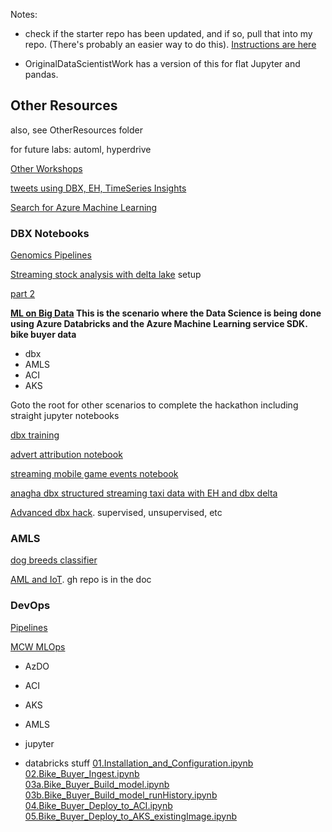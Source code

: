

Notes:

* check if the starter repo has been updated, and if so, pull that into my repo.  (There's probably an easier way to do this).  [Instructions are here](./Lab20/README.md)

* OriginalDataScientistWork has a version of this for flat Jupyter and pandas.  

## Other Resources   

also, see OtherResources folder

for future labs:  automl, hyperdrive

[Other Workshops](https://github.com/Azure/data-ai-iot)  

[tweets using DBX, EH, TimeSeries Insights](https://github.com/Azure/data-ai-iot/tree/master/databricks) 

[Search for Azure Machine Learning](https://www.microsoft.com/handsonlabs/SelfPacedLabs)  

### DBX Notebooks

[Genomics Pipelines](https://pages.databricks.com/rs/094-YMS-629/images/Simplifying%20Genomics%20Pipelines%20at%20Scale%20with%20Databricks.html)  

[Streaming stock analysis with delta lake](https://pages.databricks.com/rs/094-YMS-629/images/streaming-stock-data-analysis-setup.html) setup  

[part 2](https://pages.databricks.com/rs/094-YMS-629/images/streaming-stock-data-analysis-main.html)  
 


**[ML on Big Data](https://github.com/DataSnowman/MLonBigData/tree/master/BikeBuyer/ADBnotebooks/BikeBuyerOps) This is the scenario where the Data Science is being done using Azure Databricks and the Azure Machine Learning service SDK.  bike buyer data**

* dbx
* AMLS
* ACI
* AKS

Goto the root for other scenarios to complete the hackathon including straight jupyter notebooks

[dbx training](https://www.linkedin.com/learning/azure-databricks-essential-training/what-you-should-know?u=3322)

[advert attribution notebook](https://s3.us-east-2.amazonaws.com/databricks-dennylee/notebooks/attribution-delta-blog.html)  

[streaming mobile game events notebook](https://docs.databricks.com/_static/notebooks/mobile-event-stream-etl.html)  

[anagha dbx structured streaming taxi data with EH and dbx delta](https://github.com/anagha-microsoft/databricks-workshops/tree/master/msready2019)

[Advanced dbx hack](https://github.com/annedroid/Ready2019_AA_AI319).  supervised, unsupervised, etc

### AMLS

[dog breeds classifier](https://github.com/maxluk/dogbreeds-webinar/blob/master/dog-breed-classifier.ipynb)

[AML and IoT](https://onedrive.live.com/view.aspx?resid=B14C36D10ED3D72A!102249&ithint=file%2cdocx&authkey=!AM8pQD9xAAXdips).  gh repo is in the doc

### DevOps

[Pipelines](https://github.com/microsoft/WhatTheHack/tree/master/010-AzureDevOps)  

[MCW MLOps](https://github.com/microsoft/MCW-ML-Ops)  

* AzDO
* ACI
* AKS
* AMLS
* jupyter





* databricks stuff
[01.Installation_and_Configuration.ipynb](../DBXNotebooks/01.Installation_and_Configuration.ipynb)  
[02.Bike_Buyer_Ingest.ipynb](../DBXNotebooks/02.Bike_Buyer_Ingest.ipynb)  
[03a.Bike_Buyer_Build_model.ipynb](../DBXNotebooks/03a.Bike_Buyer_Build_model.ipynb)  
[03b.Bike_Buyer_Build_model_runHistory.ipynb](../DBXNotebooks/03b.Bike_Buyer_Build_model_runHistory.ipynb)  
[04.Bike_Buyer_Deploy_to_ACI.ipynb](../DBXNotebooks/04.Bike_Buyer_Deploy_to_ACI.ipynb)  
[05.Bike_Buyer_Deploy_to_AKS_existingImage.ipynb](../DBXNotebooks/05.Bike_Buyer_Deploy_to_AKS_existingImage.ipynb)  